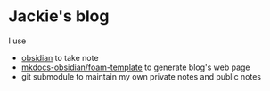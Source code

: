 # Jackie's blog
I use 
* [obsidian](http://obsidian.md) to take note
* [mkdocs-obsidian/foam-template](https://github.com/Jackiexiao/foam-mkdocs-template) to generate blog's web page
* git submodule to maintain my own private notes and public notes
